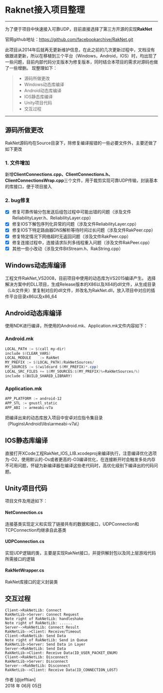 # Raknet接入项目整理

------

为了便于项目中快速接入可靠UDP，目前直接选择了第三方开源的实现**RakNet**

官网github地址：https://github.com/facebookarchive/RakNet.git

此项目从2014年后就再无更新维护信息，在此之前的几次更新过程中，文档没有做跟进更新，所以在移植到三个平台（Windows，Android，IOS）时，均出现了一些问题，目前内部代码分支版本为修复版本，同时结合本项目的需求对源码也做了一些增删。 
现整理如下：

> * 源码所做更改
> * Windows动态库编译
> * Android动态库编译
> * IOS静态库编译
> * Unity项目代码
> * 交互过程

------

## 源码所做更改

RakNet源码均在Source目录下，除修复编译报错的一些必要文件外，主要还做了如下更改

### 1. 文件增加
新增**ClientConnections.cpp、ClientConnections.h、ClientConnectionsWrap.cpp**三个文件，用于裁剪实现可靠UDP传输，封装基本的库接口，便于项目接入

### 2. bug修复
- [x] 修复可靠传输分包发送后组包过程中可能出错的问题（涉及文件ReliabilityLayer.h、ReliabilityLayer.cpp）
- [x] 修复IOS下解包序列化异常的问题（涉及文件ReliabilityLayer.cpp）
- [x] 修复IOS下特定路由器DNS解析等待时间过长问题（涉及文件RakPeer.cpp）
- [x] 修复特定情况下网络超时无返回问题（涉及文件RakPeer.cpp）
- [x] 修复连接过程中，连接请求队列多线程重入问题（涉及文件RakPeer.cpp）
- [x] 其他一些小改动（涉及文件BitStream.h、RakString.cpp）

## Windows动态库编译
工程文件RakNet_VS2008，目前项目中使用的动态库为VS2015编译产生。
选择解决方案中的DLL项目，生成Release版本的X86以及X64的dll文件，从生成目录（Lib文件夹）里复制对应的dll文件，并改名为RakNet.dll，放入项目中对应的插件平台目录x86以及x86_64

## Android动态库编译
使用NDK进行编译，所使用的Android.mk、Application.mk文件内容如下：
### Android.mk
```powershell
LOCAL_PATH := $(call my-dir)
include $(CLEAR_VARS)
LOCAL_MODULE    := RakNet
MY_PREFIX := $(LOCAL_PATH)/RakNetSources/
MY_SOURCES := $(wildcard $(MY_PREFIX)*.cpp)
LOCAL_SRC_FILES += $(MY_SOURCES:$(MY_PREFIX)%=RakNetSources/%) 
include $(BUILD_SHARED_LIBRARY)
```
### Application.mk
```powershell
APP_PLATFORM := android-12
APP_STL := gnustl_static
APP_ABI := armeabi-v7a
```
把编译出来的动态库放入项目中安卓对应指令集目录（Plugins\Android\libs\armeabi-v7a\）

## IOS静态库编译
直接打开XCode工程RakNet_IOS_LIB.xcodeproj来编译执行，注意编译优化选项为-O2，使用默认的-Os或者更高的-O3编译优化，在连接断开时会触发多处内存不可用问题，怀疑为新编译器在编译这些老代码时，高优化级别下编译出的代码问题。

## Unity项目代码
项目文件及用途如下：
#### NetConnection.cs 
连接基类实现定义和实现了链接共有的数据和接口，UDPConnection和TCPConnection均继承自此基类
#### UDPConnection.cs 
实现UDP逻辑的类，主要是实现RakNet接口，并提供解封包以及同上层游戏代码所需接口的逻辑
#### RakNetWrapper.cs 
RakNet库接口的定义封装类

## 交互过程 

```seq
Client->RakNetLib: Connect
RakNetLib->Server: Connect Request
Note right of RakNetLib: handleshake
Note right of RakNetLib: ...... 
Server-->RakNetLib: Connect Result
RakNetLib-->Client: Receive/Timeout
Client->RakNetLib: Send Data
Note right of RakNetLib: Send in Queue
RakNetLib->Server: Send Data in Layer
Server->RakNetLib: Send Data
RakNetLib->Client: Receive Data(ID_USER_PACKET_ENUM)
Client->RakNetLib: Disconnect
RakNetLib->Server: Disconnect
Server-->RakNetLib: Disconnect
RakNetLib-->Client: Receive Data(ID_CONNECTION_LOST)
```

作者 [@jefftian]    
2018 年 06月 05日
